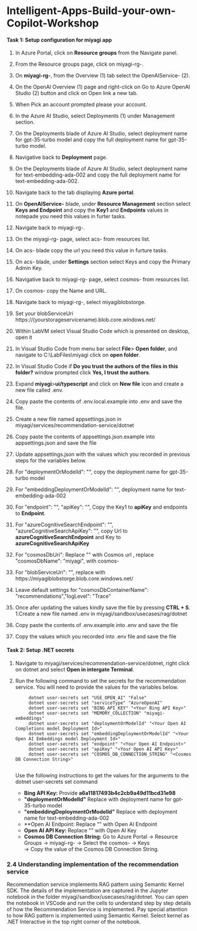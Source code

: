 # Intelligent-Apps-Build-your-own-Copilot-Workshop

#### Task 1: Setup configuration for miyagi app

1. In Azure Portal, click on **Resource groups** from the Navigate panel.
1. From the Resource groups page, click on miyagi-rg-<inject key="DeploymentID" enableCopy="false"/>.
1. On **miyagi-rg-<inject key="DeploymentID" enableCopy="false"/>**, from the Overview (1) tab select the OpenAIService-<inject key="DeploymentID" enableCopy="false"/> (2).
1. On the OpenAI Overview (1) page and right-click on Go to Azure OpenAI Studio (2) button and click on Open link a new tab.
1. When Pick an account prompted please your account.
1. In the Azure AI Studio, select Deployments (1) under Management section.
1. On the Deployments blade of Azure AI Studio, select deployment name for gpt-35-turbo model and copy the full deployment name for gpt-35-turbo model.
1. Navigative back to **Deployment** page.    
1. On the Deployments blade of Azure AI Studio, select deployment name for text-embedding-ada-002 and copy the full deployment name for text-embedding-ada-002.
1. Navigate back to the tab displaying **Azure portal**. 
1. On **OpenAIService-<inject key="DeploymentID" enableCopy="false"/>** blade, under **Resource Management** section select **Keys and Endpoint** and copy the **Key1** and **Endpoints** values in notepade you need this values in furter tasks.
1. Navigate back to miyagi-rg-<inject key="DeploymentID" enableCopy="false"/>.
1. On the miyagi-rg-<inject key="DeploymentID" enableCopy="false"/> page, select acs-<inject key="DeploymentID" enableCopy="false"/> from resources list.
1. On acs-<inject key="DeploymentID" enableCopy="false"/> blade copy the url you need this value in furture tasks.
2. On acs-<inject key="DeploymentID" enableCopy="false"/> blade, under **Settings** section select Keys and copy the Primary Admin Key.
1. Navigative back to miyagi-rg-<inject key="DeploymentID" enableCopy="false"/> page, select cosmos-<inject key="DeploymentID" enableCopy="false"/> from resources list.
1. On cosmos-<inject key="DeploymentID" enableCopy="false"/> copy the Name and URL. 
1. Navigate back to miyagi-rg-<inject key="DeploymentID" enableCopy="false"/>, select miyagiblobstorge<inject key="DeploymentID" enableCopy="false"/>.
2. Set your blobServiceUri https://(yourstorageservicename).blob.core.windows.net/

1. Within LabVM select Visual Studio Code which is presented on desktop, open it
1. In Visual Studio Code from menu bar select **File**> **Open folder**, and  navigate to C:\LabFiles\miyagi click on **open folder**.
1. In Visual Studio Code if **Do you trust the authors of the files in this folder?** window prompted click **Yes, I trust the authors**.
1. Expand **miyagi**>**ui/typescript** and click on **New file** icon and create a new file called .env.
1. Copy paste the contents of .env.local.example into .env and save the file.
1. Create a new file named appsettings.json in miyagi/services/recommendation-service/dotnet
1. Copy paste the contents of appsettings.json.example into appsettings.json and save the file
1. Update appsettings.json with the values which you recorded in previous steps for the variables below.
1. For "deploymentOrModelId": "<Id of the completions model you deployed>", copy the deployment name for gpt-35-turbo model
2. For "embeddingDeploymentOrModelId": "<Id of the embedding model you deployed>", deployment name for text-embedding-ada-002
1. For "endpoint": "<Your Open AI Endpoint>", "apiKey": "<Your OpenAI API Key>",  Copy the Key1 to **apiKey** and endpoints to **Endpoint**.
2. For "azureCognitiveSearchEndpoint": "<Your Cognitive Search Endpoint>", "azureCognitiveSearchApiKey": "<Your Cognitive Search API Key>", copy Url to **azureCognitiveSearchEndpoint** and Key to 
   **azureCognitiveSearchApiKey**
1. For "cosmosDbUri": Replace "<Your Cosmos DB URI>" with Cosmos url , replace "cosmosDbName": "miyagi", with cosmos-<inject key="DeploymentID" enableCopy="false"/>
1. For "blobServiceUri": "<Your blobServiceUri>", replace <Your blobServiceUri> with https://miyagiblobstorge<inject key="DeploymentID" enableCopy="false"/>.blob.core.windows.net/
1. Leave default settings for  "cosmosDbContainerName": "recommendations","logLevel": "Trace"
1. Once afer updating the values kindly save the file by pressing **CTRL + S**.
1.Create a new file named .env in miyagi/sandbox/usecases/rag/dotnet
1. Copy paste the contents of .env.example into .env and save the file
1. Copy the values which you recorded into .env file and save the file

 #### Task 2: Setup .NET secrets

1. Navigate to miyagi/services/recommendation-service/dotnet, right click on dotnet and select **Open in intergate Terminal**.
1. Run the following command to set the secrets for the recommendation service. You will need to provide the values for the variables below.
   
     ```
          dotnet user-secrets set "USE_OPEN_AI" "False"
          dotnet user-secrets set "serviceType" "AzureOpenAI"
          dotnet user-secrets set "BING_API_KEY" "<Your Bing API Key>"
          dotnet user-secrets set "MEMORY_COLLECTION" "miyagi-embeddings"
          dotnet user-secrets set "deploymentOrModelId" "<Your Open AI Completions model Deployment Id>"
          dotnet user-secrets set "embeddingDeploymentOrModelId" "<Your Open AI Embeddings model Deployment Id>"
          dotnet user-secrets set "endpoint" "<Your Open AI Endpoint>" 
          dotnet user-secrets set "apiKey" "<Your Open AI API Key>"
          dotnet user-secrets set "COSMOS_DB_CONNECTION_STRING" "<Cosmos DB Connection String>"
         
     ```
   Use the following instructions to get the values for the arguments to the dotnet user-secrets set command

   -  **Bing API Key:** Provide **a6a11817493b4c2cb9a49d11bcd31e98**
   -  **"deploymentOrModelId"** Replace <Your Open AI Completions model Deployment Id> with deployment name for gpt-35-turbo model
   -  **"embeddingDeploymentOrModelId"** Replace  <Your Open AI Embeddings model Deployment Id> with deployment name for text-embedding-ada-002
   -  **Open AI Endpoint: Replace "<Your Open AI Endpoint>" with Open AI Endpoint
   -  **Open AI API Key:** Replace "<Your Open AI API Key>" with Open AI Key
   -  **Cosmos DB Connection String:** Go to Azure Portal -> Resource Groups -> miyagi-rg-<inject key="DeploymentID" enableCopy="false"/>  -> Select the cosmos-<inject key="DeploymentID" enableCopy="false"/>  -> Keys  
      -> Copy the value of the Cosmos DB Connection String.


### 2.4 Understanding implementation of the recommendation service

Recommendation service implements RAG pattern using Semantic Kernel SDK. The details of the implementation are captured in the Jupyter notebook in the folder miyagi/sandbox/usecases/rag/dotnet. You can open the notebook in VSCode and run the cells to understand step by step details of how the Recommendation Service is implemented. Pay special attention to how RAG pattern is implemented using Semantic Kernel. Select kernel as .NET Interactive in the top right corner of the notebook.
